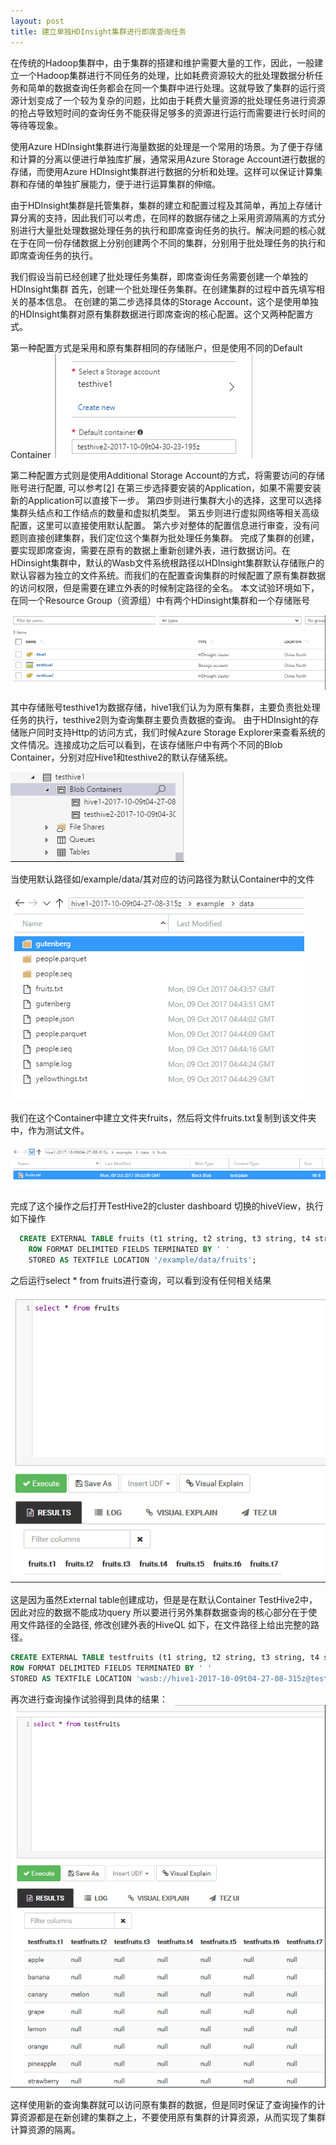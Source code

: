 ```yaml
---
layout: post
title: 建立单独HDInsight集群进行即席查询任务
---
```


在传统的Hadoop集群中，由于集群的搭建和维护需要大量的工作，因此，一般建立一个Hadoop集群进行不同任务的处理，比如耗费资源较大的批处理数据分析任务和简单的数据查询任务都会在同一个集群中进行处理。这就导致了集群的运行资源计划变成了一个较为复杂的问题，比如由于耗费大量资源的批处理任务进行资源的抢占导致短时间的查询任务不能获得足够多的资源进行运行而需要进行长时间的等待等现象。

使用Azure HDInsight集群进行海量数据的处理是一个常用的场景。为了便于存储和计算的分离以便进行单独库扩展，通常采用Azure Storage Account进行数据的存储，而使用Azure HDInsight集群进行数据的分析和处理。这样可以保证计算集群和存储的单独扩展能力，便于进行运算集群的伸缩。

由于HDInsight集群是托管集群，集群的建立和配置过程及其简单，再加上存储计算分离的支持，因此我们可以考虑，在同样的数据存储之上采用资源隔离的方式分别进行大量批处理数据处理任务的执行和即席查询任务的执行。解决问题的核心就在于在同一份存储数据上分别创建两个不同的集群，分别用于批处理任务的执行和即席查询任务的执行。

我们假设当前已经创建了批处理任务集群，即席查询任务需要创建一个单独的HDInsight集群
首先，创建一个批处理任务集群。在创建集群的过程中首先填写相关的基本信息。
在创建的第二步选择具体的Storage Account，这个是使用单独的HDInsight集群对原有集群数据进行即席查询的核心配置。这个又两种配置方式。

第一种配置方式是采用和原有集群相同的存储账户，但是使用不同的Default Container
![Storage Configuration](/assets/20171009/storage1.png)

第二种配置方式则是使用Additional Storage Account的方式，将需要访问的存储账号进行配置, 可以参考[[2]][additionaldoc]
在第三步选择要安装的Application，如果不需要安装新的Application可以直接下一步。
第四步则进行集群大小的选择，这里可以选择集群头结点和工作结点的数量和虚拟机类型。
第五步则进行虚拟网络等相关高级配置，这里可以直接使用默认配置。
第六步对整体的配置信息进行审查，没有问题则直接创建集群，我们定位这个集群为批处理任务集群。
完成了集群的创建，要实现即席查询，需要在原有的数据上重新创建外表，进行数据访问。在HDinsight集群中，默认的Wasb文件系统根路径以HDInsight集群默认存储账户的默认容器为独立的文件系统。而我们的在配置查询集群的时候配置了原有集群数据的访问权限，但是需要在建立外表的时候制定路径的全名。 
本文试验环境如下，在同一个Resource Group（资源组）中有两个HDinsight集群和一个存储账号

![](/assets/20171009//rg1.png)

其中存储账号testhive1为数据存储，hive1我们认为为原有集群，主要负责批处理任务的执行，testhive2则为查询集群主要负责数据的查询。 
由于HDInsight的存储账户同时支持Http的访问方式，我们时候Azure Storage Explorer来查看系统的文件情况。连接成功之后可以看到，在该存储账户中有两个不同的Blob Container，分别对应Hive1和testhive2的默认存储系统。

![](/assets/20171009/storage2.png)

当使用默认路径如/example/data/其对应的访问路径为默认Container中的文件

![](/assets/20171009/storage3.png)

我们在这个Container中建立文件夹fruits，然后将文件fruits.txt复制到该文件夹中，作为测试文件。

 ![](/assets/20171009/storage4.png)
 
完成了这个操作之后打开TestHive2的cluster dashboard 切换的hiveView，执行如下操作
```sql
  CREATE EXTERNAL TABLE fruits (t1 string, t2 string, t3 string, t4 string, t5 string, t6 string, t7 string)
    ROW FORMAT DELIMITED FIELDS TERMINATED BY ' '
    STORED AS TEXTFILE LOCATION '/example/data/fruits';  
```

之后运行select * from fruits进行查询，可以看到没有任何相关结果

![](/assets/20171009//result1.png)

这是因为虽然External table创建成功，但是是在默认Container TestHive2中，因此对应的数据不能成功query
所以要进行另外集群数据查询的核心部分在于使用文件路径的全路径, 修改创建外表的HiveQL 如下，在文件路径上给出完整的路径。

```sql
CREATE EXTERNAL TABLE testfruits (t1 string, t2 string, t3 string, t4 string, t5 string, t6 string, t7 string)
ROW FORMAT DELIMITED FIELDS TERMINATED BY ' '
STORED AS TEXTFILE LOCATION 'wasb://hive1-2017-10-09t04-27-08-315z@testhive1.blob.core.chinacloudapi.cn/example/data/fruits';
```

再次进行查询操作试验得到具体的结果：
![](/assets/20171009/result2.png)


这样使用新的查询集群就可以访问原有集群的数据，但是同时保证了查询操作的计算资源都是在新创建的集群之上，不要使用原有集群的计算资源，从而实现了集群计算资源的隔离。

[additionaldoc]: https://docs.microsoft.com/en-us/azure/hdinsight/hdinsight-hadoop-add-storage "文档"